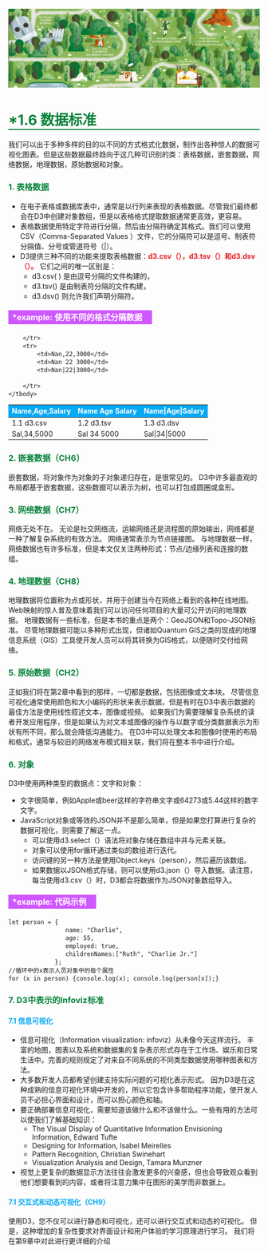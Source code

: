 ![PNG](/asset/img/banner1.png)

<h1 style='border-bottom:2px solid #07823A;color:#07823A;'>*1.6 数据标准</h1>

我们可以出于多种多样的目的以不同的方式格式化数据，制作出各种惊人的数据可视化图表。但是这些数据最终趋向于这几种可识别的类：表格数据，嵌套数据，网络数据，地理数据，原始数据和对象。

### <p style='color:#07823A'>1. 表格数据</p>
- 在电子表格或数据库表中，通常是以行列来表现的表格数据。尽管我们最终都会在D3中创建对象数组，但是以表格格式提取数据通常更高效，更容易。
- 表格数据使用特定字符进行分隔，然后由分隔符确定其格式。我们可以使用CSV（Comma-Separated Values ）文件，它的分隔符可以是逗号、制表符分隔值、分号或管道符号（|）。
- D3提供三种不同的功能来提取表格数据：<font style='color:#e51c23;font-weight:bold;'>d3.csv（），d3.tsv（）和d3.dsv（）。</font> 它们之间的唯一区别是：
     * d3.csv( ) 是由逗号分隔的文件构建的，
     * d3.tsv() 是由制表符分隔的文件构建，
     * d3.dsv() 则允许我们声明分隔符。

#### <label style='background:#CF57FF;color:#fff;font-size:16px;display:inline-block;line-height:22px;padding:3px 20px 3px 8px;'>*example: 使用不同的格式分隔数据</label>

<table>
    <thead>
        <tr style="background:#03a9f4; color:#fff;">
            <th>Name,Age,Salary</th>
            <th>Name Age Salary</th>
            <th>Name|Age|Salary</th>
        </tr>
    </thead>
    <tbody>
        <tr>
            <td>1.1 d3.csv</td>
            <td>1.2 d3.tsv </td>
            <td>1.3 d3.dsv </td>
        </tr>
        <tr>
            <td>Sal,34,5000</td>
            <td>Sal 34 5000</td>
            <td>Sal|34|5000</td>

        </tr>
        <tr>
            <td>Nan,22,3000</td>
            <td>Nan 22 3000</td>
            <td>Nan|22|3000</td>

        </tr>
    </tbody>
</table>

### <p style='color:#07823A'>2. 嵌套数据（CH6）</p>
嵌套数据，将对象作为对象的子对象递归存在，是很常见的。 D3中许多最直观的布局都基于嵌套数据，这些数据可以表示为树，也可以打包成圆圈或盒形。

### <p style='color:#07823A'>3. 网络数据（CH7）</p>
网络无处不在。 无论是社交网络流，运输网络还是流程图的原始输出，网络都是一种了解复杂系统的有效方法。 网络通常表示为节点链接图。 与地理数据一样，网络数据也有许多标准，但是本文仅关注两种形式：节点/边缘列表和连接的数组。

### <p style='color:#07823A'>4. 地理数据（CH8）</p>
地理数据将位置称为点或形状，并用于创建当今在网络上看到的各种在线地图。 Web映射的惊人普及意味着我们可以访问任何项目的大量可公开访问的地理数据。 地理数据有一些标准，但是本书的重点是两个：GeoJSON和Topo-JSON标准。 尽管地理数据可能以多种形式出现，但诸如Quantum GIS之类的现成的地理信息系统（GIS）工具使开发人员可以将其转换为GIS格式，以便随时交付给网络。

### <p style='color:#07823A'>5. 原始数据（CH2）</p>
正如我们将在第2章中看到的那样，一切都是数据，包括图像或文本块。 尽管信息可视化通常使用颜色和大小编码的形状来表示数据，但是有时在D3中表示数据的最佳方法是使用线性叙述文本，图像或视频。 如果我们为需要理解复杂系统的读者开发应用程序，但是如果认为对文本或图像的操作与以数字或分类数据表示为形状有所不同，那么就会降低沟通能力。 在D3中可以处理文本和图像时使用的布局和格式，通常与较旧的网络发布模式相关联，我们将在整本书中进行介绍。

### <p style='color:#07823A'>6. 对象</p>
D3中使用两种类型的数据点：文字和对象：
- 文字很简单，例如Apple或beer这样的字符串文字或64273或5.44这样的数字文字。
- JavaScript对象或等效的JSON并不是那么简单，但是如果您打算进行复杂的数据可视化，则需要了解这一点。
    - 可以使用d3.select（）语法将对象存储在数组中并与元素关联。
    - 对象可以使用for循环通过类似的数组进行迭代。
    - 访问键的另一种方法是使用Object.keys（person），然后遍历该数组。
    - 如果数据以JSON格式存储，则可以使用d3.json（）导入数据。请注意，每当使用d3.csv（）时，D3都会将数据作为JSON对象数组导入。

#### <label style='background:#CF57FF;color:#fff;font-size:16px;display:inline-block;line-height:22px;padding:3px 20px 3px 8px;'>*example: 代码示例</label>
````
let person = {
                name: "Charlie",
                age: 55,
                employed: true,
                childrenNames:["Ruth", "Charlie Jr."]
             };
//循环中的x表示人员对象中的每个属性
for (x in person) {console.log(x); console.log(person[x]);}
````

### <p style='color:#07823A'>7. D3中表示的Infoviz标准</p>
#### <font style='color:#03a9f4'>7.1 信息可视化</font>
- 信息可视化（Information visualization: infoviz）从未像今天这样流行。 丰富的地图，图表以及系统和数据集的复杂表示形式存在于工作场、娱乐和日常生活中。完善的规则规定了对来自不同系统的不同类型数据使用哪种图表和方法。
- 大多数开发人员都希望创建支持实际问题的可视化表示形式。 因为D3是在这种成熟的信息可视化环境中开发的，所以它包含许多帮助程序功能，使开发人员不必担心界面和设计，而可以担心颜色和轴。
- 要正确部署信息可视化，需要知道该做什么和不该做什么。一些有用的方法可以使我们了解基础知识：
    * The Visual Display of Quantitative Information Envisioning Information, Edward Tufte
    * Designing for Information, Isabel Meirelles
    * Pattern Recognition, Christian Swinehart
    * Visualization Analysis and Design, Tamara Munzner
- 视觉上更复杂的数据显示方法往往会激发更多的兴奋感，但也会导致观众看到他们想要看到的内容，或者将注意力集中在图形的美学而非数据上。

#### <font style='color:#03a9f4'>7.1 交互式和动态可视化（CH9）</font>
 使用D3，您不仅可以进行静态和可视化，还可以进行交互式和动态的可视化。 但是，这种增加的复杂性要求对界面设计和用户体验的学习原理进行学习。 我们将在第9章中对此进行更详细的介绍
